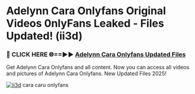 # Adelynn Cara Onlyfans Original Videos 0nlyFans Leaked - Files Updated! (ii3d)

<h3>🔴 CLICK HERE 🌐==►► <a href="https://tinyurl.com/4seja8ks" rel="nofollow">Adelynn Cara Onlyfans Updated Files</a></h3>

Get Adelynn Cara Onlyfans and all content. Now you can access all videos and pictures of Adelynn Cara Onlyfans. New Updated Files 2025!

[![ii3d](https://i.imgur.com/EWjZXRe.gif)](https://tinyurl.com/4seja8ks)
cara caru onlyfans